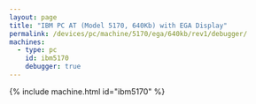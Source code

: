 ```yaml
---
layout: page
title: "IBM PC AT (Model 5170, 640Kb) with EGA Display"
permalink: /devices/pc/machine/5170/ega/640kb/rev1/debugger/
machines:
  - type: pc
    id: ibm5170
    debugger: true
---
```


{% include machine.html id="ibm5170" %}
